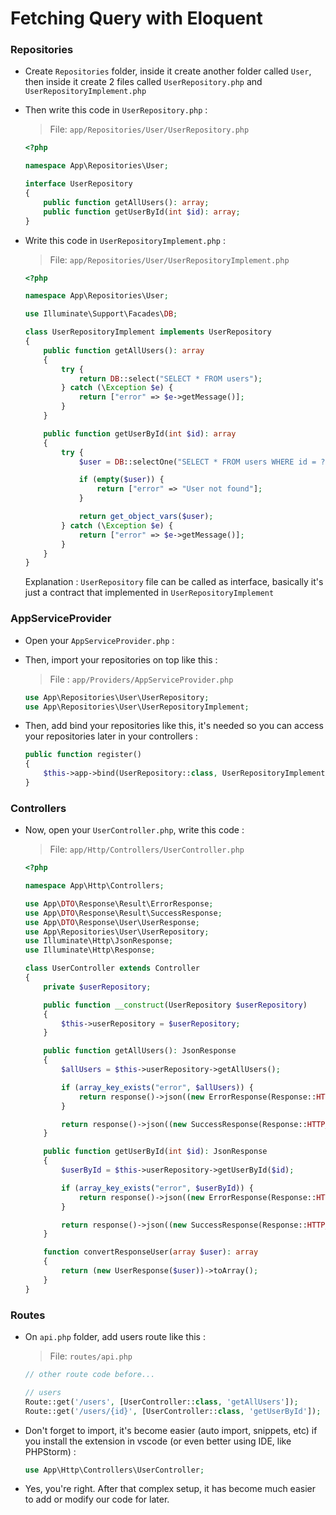 # Fetching Query with Eloquent

### Repositories

-   Create `Repositories` folder, inside it create another folder called `User`, then inside it create 2 files called `UserRepository.php` and `UserRepositoryImplement.php`

-   Then write this code in `UserRepository.php` :

    > File: `app/Repositories/User/UserRepository.php`

    ```php
    <?php

    namespace App\Repositories\User;

    interface UserRepository
    {
        public function getAllUsers(): array;
        public function getUserById(int $id): array;
    }
    ```

-   Write this code in `UserRepositoryImplement.php` :

    > File: `app/Repositories/User/UserRepositoryImplement.php`

    ```php
    <?php

    namespace App\Repositories\User;

    use Illuminate\Support\Facades\DB;

    class UserRepositoryImplement implements UserRepository
    {
        public function getAllUsers(): array
        {
            try {
                return DB::select("SELECT * FROM users");
            } catch (\Exception $e) {
                return ["error" => $e->getMessage()];
            }
        }

        public function getUserById(int $id): array
        {
            try {
                $user = DB::selectOne("SELECT * FROM users WHERE id = ?", [$id]);

                if (empty($user)) {
                    return ["error" => "User not found"];
                }

                return get_object_vars($user);
            } catch (\Exception $e) {
                return ["error" => $e->getMessage()];
            }
        }
    }
    ```

    Explanation : `UserRepository` file can be called as interface, basically it's just a contract that implemented in `UserRepositoryImplement`

### AppServiceProvider

-   Open your `AppServiceProvider.php` :

-   Then, import your repositories on top like this :

    > File : `app/Providers/AppServiceProvider.php`

    ```php
    use App\Repositories\User\UserRepository;
    use App\Repositories\User\UserRepositoryImplement;
    ```

-   Then, add bind your repositories like this, it's needed so you can access your repositories later in your controllers :

    ```php
    public function register()
    {
        $this->app->bind(UserRepository::class, UserRepositoryImplement::class);
    }
    ```

### Controllers

-   Now, open your `UserController.php`, write this code :

    > File: `app/Http/Controllers/UserController.php`

    ```php
    <?php

    namespace App\Http\Controllers;

    use App\DTO\Response\Result\ErrorResponse;
    use App\DTO\Response\Result\SuccessResponse;
    use App\DTO\Response\User\UserResponse;
    use App\Repositories\User\UserRepository;
    use Illuminate\Http\JsonResponse;
    use Illuminate\Http\Response;

    class UserController extends Controller
    {
        private $userRepository;

        public function __construct(UserRepository $userRepository)
        {
            $this->userRepository = $userRepository;
        }

        public function getAllUsers(): JsonResponse
        {
            $allUsers = $this->userRepository->getAllUsers();

            if (array_key_exists("error", $allUsers)) {
                return response()->json((new ErrorResponse(Response::HTTP_INTERNAL_SERVER_ERROR, $allUsers["error"]))->toArray(), Response::HTTP_INTERNAL_SERVER_ERROR);
            }

            return response()->json((new SuccessResponse(Response::HTTP_OK, $allUsers))->toArray(), Response::HTTP_OK);
        }

        public function getUserById(int $id): JsonResponse
        {
            $userById = $this->userRepository->getUserById($id);

            if (array_key_exists("error", $userById)) {
                return response()->json((new ErrorResponse(Response::HTTP_NOT_FOUND, $userById["error"]))->toArray(), Response::HTTP_NOT_FOUND);
            }

            return response()->json((new SuccessResponse(Response::HTTP_OK,  $this->convertResponseUser($userById)))->toArray(), Response::HTTP_OK);
        }

        function convertResponseUser(array $user): array
        {
            return (new UserResponse($user))->toArray();
        }
    }
    ```

### Routes

-   On `api.php` folder, add users route like this :

    > File: `routes/api.php`

    ```php
    // other route code before...

    // users
    Route::get('/users', [UserController::class, 'getAllUsers']);
    Route::get('/users/{id}', [UserController::class, 'getUserById']);
    ```

-   Don't forget to import, it's become easier (auto import, snippets, etc) if you install the extension in vscode (or even better using IDE, like PHPStorm) :

    ```php
    use App\Http\Controllers\UserController;
    ```

-   Yes, you're right. After that complex setup, it has become much easier to add or modify our code for later.
